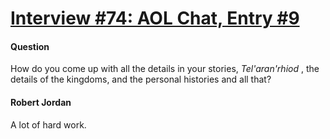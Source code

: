 # [Interview #74: AOL Chat, Entry #9](https://www.theoryland.com/intvmain.php?i=74#9)

#### Question

How do you come up with all the details in your stories,
*Tel'aran'rhiod*
, the details of the kingdoms, and the personal histories and all that?

#### Robert Jordan

A lot of hard work.

